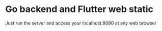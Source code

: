 # Go backend and Flutter web static

Just run the server and access your localhost:8080 at any web browser